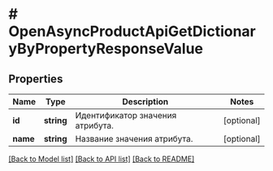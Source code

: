 # # OpenAsyncProductApiGetDictionaryByPropertyResponseValue

## Properties

Name | Type | Description | Notes
------------ | ------------- | ------------- | -------------
**id** | **string** | Идентификатор значения атрибута. | [optional]
**name** | **string** | Название значения атрибута. | [optional]

[[Back to Model list]](../../README.md#models) [[Back to API list]](../../README.md#endpoints) [[Back to README]](../../README.md)
